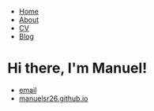 
<html>
	<head>
		<title> Welcome to my webpage </title>
		<!-- link to main stylesheet -->
		<link rel="stylesheet" type="text/css" href="/css/main.css">
	</head>	
	<body>
		<nav>
    		<ul>
        		<li><a href="/">Home</a></li>
	        	<li><a href="/about">About</a></li>
        		<li><a href="/cv">CV</a></li>
        		<li><a href="/blog">Blog</a></li>
    		</ul>
		</nav>
		<div class="container">
    		<div class="blurb">
        		<h1> Hi there, I'm Manuel! </h1>
    		</div><!-- /.blurb -->
		</div><!-- /.container -->
		<footer>
    		<ul>
			<li><a href="mailto:manuel.isr@outlook.com">email</a></li>
			<li><a href="https://manuelsr26.github.io/">manuelsr26.github.io</a></li>
			</ul>
		</footer>
	</body>
</html>
